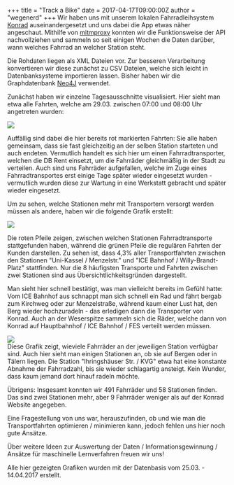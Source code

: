 +++
title = "Track a Bike"
date = 2017-04-17T09:00:00Z
author = "wegenerd"
+++
Wir haben uns mit unserem lokalen Fahrradleihsystem
[Konrad](http://www.konrad-kassel.de) auseinandergesetzt und uns dabei
die App etwas näher angeschaut. Mithilfe von
[mitmproxy](https://mitmproxy.org/) konnten wir die Funktionsweise der
API nachvollziehen und sammeln so seit einigen Wochen die Daten darüber,
wann welches Fahrrad an welcher Station steht.  
  
Die Rohdaten liegen als XML Dateien vor. Zur besseren Verarbeitung
konvertieren wir diese zunächst zu CSV Dateien, welche sich leicht in
Datenbanksysteme importieren lassen. Bisher haben wir die Graphdatenbank
[Neo4J](https://neo4j.com/) verwendet.  
  
Zunächst haben wir einzelne Tagesausschnitte visualisiert. Hier sieht
man etwa alle Fahrten, welche am 29.03. zwischen 07:00 und 08:00 Uhr
angetreten wurden:  
  
[![](https://flipdot.org/blog/uploads/track-a-bike_2017-03-29_07_00-2017-03-29_08_00.serendipityThumb.png)](https://flipdot.org/blog/uploads/track-a-bike_2017-03-29_07_00-2017-03-29_08_00.png)  
  
Auffällig sind dabei die hier bereits rot markierten Fahrten: Sie alle
haben gemeinsam, dass sie fast gleichzeitig an der selben Station
starteten und auch endeten. Vermutlich handelt es sich hier um einen
Fahrradtransporter, welchen die DB Rent einsetzt, um die Fahrräder
gleichmäßig in der Stadt zu verteilen. Auch sind uns Fahrräder
aufgefallen, welche im Zuge eines Fahrradtransportes erst einige Tage
später wieder eingesetzt wurden - vermutlich wurden diese zur Wartung
in eine Werkstatt gebracht und später wieder eingesetzt.  
  
Um zu sehen, welche Stationen mehr mit Transportern versorgt werden
müssen als andere, haben wir die folgende Grafik erstellt:  
  
[![](https://flipdot.org/blog/uploads/track-a-bike_popular.serendipityThumb.png)](https://flipdot.org/blog/uploads/track-a-bike_popular.png)  
  
Die roten Pfeile zeigen, zwischen welchen Stationen Fahrradtransporte
stattgefunden haben, während die grünen Pfeile die regulären Fahrten der
Kunden darstellen. Zu sehen ist, dass 4,3% aller Transportfahrten
zwischen den Stationen "Uni-Kassel / Menzelstr." und "ICE Bahnhof /
Willy-Brandt-Platz" stattfinden. Nur die 8 häufigsten Transporte und
Fahrten zwischen zwei Stationen sind aus Übersichtlichkeitsgründen
dargestellt.  
  
Man sieht hier schnell bestätigt, was man vielleicht bereits im Gefühl
hatte: Vom ICE Bahnhof aus schnappt man sich schnell ein Rad und fährt
bergab zum Kirchweg oder zur Menzelstraße, während kaum einer Lust hat,
den Berg wieder hochzuradeln - das erledigen dann die Transporter von
Konrad. Auch an der Weserspitze sammeln sich die Räder, welche dann von
Konrad auf Hauptbahnhof / ICE Bahnhof / FES verteilt werden müssen.  
  
[![](https://flipdot.org/blog/uploads/track-a-bike_timeline.serendipityThumb.png)](https://flipdot.org/blog/uploads/track-a-bike_timeline.png)  
Diese Grafik zeigt, wieviele Fahrräder an der jeweiligen Station
verfügbar sind. Auch hier sieht man einigen Stationen an, ob sie auf
Bergen oder in Tälern liegen. Die Station "Ihringshäuser Str. / KVG"
etwa hat eine konstante Abnahme der Fahrradzahl, bis sie wieder
schlagartig ansteigt. Kein Wunder, dass kaum jemand dort hinauf radeln
möchte.  
  
Übrigens: Insgesamt konnten wir 491 Fahrräder und 58 Stationen finden.
Das sind zwei Stationen mehr, aber 9 Fahrräder weniger als auf der
Konrad Website angegeben.  
  
Eine Fragestellung von uns war, herauszufinden, ob und wie man die
Transportfahrten optimieren / minimieren kann, jedoch fehlen uns hier
noch gute Ansätze.  
  
Über weitere Ideen zur Auswertung der Daten / Informationsgewinnung /
Ansätze für maschinelle Lernverfahren freuen wir uns\!  
  
Alle hier gezeigten Grafiken wurden mit der Datenbasis vom 25.03. -
14.04.2017 erstellt.
